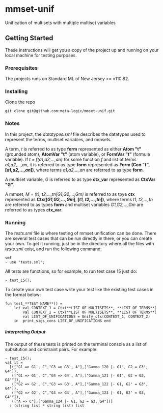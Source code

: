 # mmset-unif
Unification of multisets with multiple multiset variables

## Getting Started
These instructions will get you a copy of the project up and running on your local machine for testing purposes.

### Prerequisites
The projects runs on Standard ML of New Jersey >= v110.82.

### Installing

Clone the repo

```
git clone git@github.com:meta-logic/mmset-unif.git
```

### Notes
In this project, the *datatypes.sml* file  describes the datatypes used to represent the terms, multiset variables, and mmsets.

A term, *t* is referred to as type **form** represented as either **Atom "t"** (grounded atom), **AtomVar "t"** (atom variable), or **FormVar "t"** (formula variable). If *t = f(a1,a2,...,an)* for some function *f* and list of terms *a1,a2,...,an*, it is referred to as type **form** represented as **Form (Con "f", [*a1,a2,...,an*])**, where terms *a1,a2,...,an* are referred to as type **form**.

A multiset variable, *G* is referred to as type **ctx_var** represented as **CtxVar "G"**.

A mmset, *M = (t1, t2,...,tn|G1,G2,...,Gm)* is referred to as tpye **ctx** represented as **Ctx([*G1,G2,...,Gm*], [*t1, t2,...,tn*])**, where terms *t1, t2,...,tn* are referred to as types **form** and multiset variables *G1,G2,...,Gm* are referred to as types **ctx_var**.

### Running
The *tests.sml* file is where testing of mmset unification can be done. There are several test cases that can be run directly in there, or you can create your own. To get it running, just be in the directory where all the files with *tests.sml* exist, and run the following command:
```
sml
- use "tests.sml";
```
All tests are functions, so for example, to run test case 15 just do:
```
- test_15();
```

To create your own test case write your test like the existing test cases in the format below:
```
fun test_**TEST NAME**() = 
    let val CONTEXT_1 = Ctx(**LIST OF MULTISETS**, **LIST OF TERMS**)
        val CONTEXT_2 = Ctx(**LIST OF MULTISETS**, **LIST OF TERMS**)
        val LIST_OF_UNIFICATIONS = Unify_ctx(CONTEXT_1, CONTEXT_2)
    in  print_sigs_cons LIST_OF_UNIFICATIONS end
```
##### Interpreting Output
The output of these tests is printed on the terminal console as a list of subsitution and constraint pairs.
For example:
```
- test_15();
val it =
  [(["G1 => G1', C","G3 => G3', A"],["Gamma_120 |- G1', G2 = G3', G4"]),
   (["G1 => G1', C","G4 => G4', A"],["Gamma_121 |- G1', G2 = G3, G4'"]),
   (["G2 => G2', C","G3 => G3', A"],["Gamma_122 |- G1, G2' = G3', G4"]),
   (["G2 => G2', C","G4 => G4', A"],["Gamma_123 |- G1, G2' = G3, G4'"]),
   (["A => C"],["Gamma_124 |- G1, G2 = G3, G4"])]
  : (string list * string list) list
```
